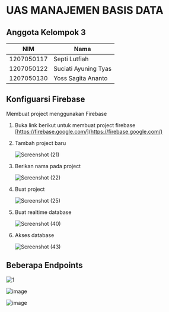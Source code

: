 # UAS MANAJEMEN BASIS DATA

## Anggota Kelompok 3

 
|NIM|Nama|
|--|--|
|1207050117|Septi Lutfiah|
| 1207050122 | Suciati Ayuning Tyas |
| 1207050130 | Yoss Sagita Ananto|

## Konfiguarsi Firebase

Membuat project menggunakan Firebase

1. Buka link berikut untuk membuat project firebase [https://firebase.google.com/](https://firebase.google.com/)
2. Tambah project baru

   ![Screenshot (21)](https://user-images.githubusercontent.com/68968229/209292643-d0596379-6ad6-4884-84a1-323c7368a84e.png)

3. Berikan nama pada project

   ![Screenshot (22)](https://user-images.githubusercontent.com/68968229/209293035-c014b03d-961e-4bb3-9b88-781a3eba9b83.png)

4. Buat project

   ![Screenshot (25)](https://user-images.githubusercontent.com/68968229/209293269-958e3528-23af-43d5-8d37-25cacdf0502b.png)

5. Buat realtime database

   ![Screenshot (40)](https://user-images.githubusercontent.com/68968229/209293597-5de7e538-a447-4dc4-a96f-199737712d81.png)
   
6. Akses database

   ![Screenshot (43)](https://user-images.githubusercontent.com/68968229/209294041-3ca1aff5-3044-4836-bac0-512c5c844b65.png)

## Beberapa Endpoints

![1](https://user-images.githubusercontent.com/68968229/209291945-3da9589a-442b-4907-b45a-8febc0b6fe89.png)

![image](https://user-images.githubusercontent.com/68968229/209292127-259d75e3-049e-4472-8f21-4618a99c73ad.png)

![image](https://user-images.githubusercontent.com/68968229/209292236-2e9a9126-1136-408c-a35e-1d5594e3862c.png)
